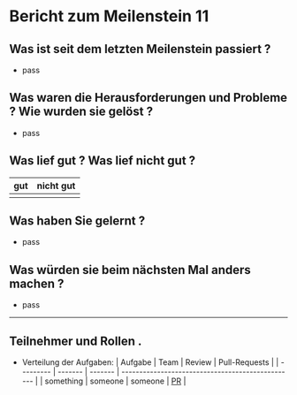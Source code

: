 # Bericht zum Meilenstein 11

## Was ist seit dem letzten Meilenstein passiert ?
- pass

## Was waren die Herausforderungen und Probleme ? Wie wurden sie gelöst ?
- pass

## Was lief gut ? Was lief nicht gut ?
| gut | nicht gut |
| --- | --------- |
|     |           |

## Was haben Sie gelernt ?
- pass

## Was würden sie beim nächsten Mal anders machen ?
- pass

---
## Teilnehmer und Rollen .

- Verteilung der Aufgaben:
    | Aufgabe   | Team    | Review  | Pull-Requests                                     |
    | --------- | ------- | ------- | ------------------------------------------------- |
    | something | someone | someone | [PR](https://github.com/weichware10/util/pull/33) |